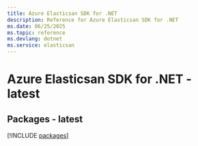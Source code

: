 ```yaml
---
title: Azure Elasticsan SDK for .NET
description: Reference for Azure Elasticsan SDK for .NET
ms.date: 06/25/2025
ms.topic: reference
ms.devlang: dotnet
ms.service: elasticsan
---
```

# Azure Elasticsan SDK for .NET - latest
## Packages - latest
[!INCLUDE [packages](elasticsan-index.md)]